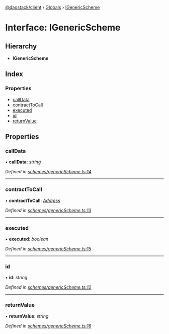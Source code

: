 [@daostack/client](../README.md) › [Globals](../globals.md) › [IGenericScheme](igenericscheme.md)

# Interface: IGenericScheme

## Hierarchy

* **IGenericScheme**

## Index

### Properties

* [callData](igenericscheme.md#calldata)
* [contractToCall](igenericscheme.md#contracttocall)
* [executed](igenericscheme.md#executed)
* [id](igenericscheme.md#id)
* [returnValue](igenericscheme.md#returnvalue)

## Properties

###  callData

• **callData**: *string*

*Defined in [schemes/genericScheme.ts:14](https://github.com/daostack/client/blob/5e8078f/src/schemes/genericScheme.ts#L14)*

___

###  contractToCall

• **contractToCall**: *[Address](../globals.md#address)*

*Defined in [schemes/genericScheme.ts:13](https://github.com/daostack/client/blob/5e8078f/src/schemes/genericScheme.ts#L13)*

___

###  executed

• **executed**: *boolean*

*Defined in [schemes/genericScheme.ts:15](https://github.com/daostack/client/blob/5e8078f/src/schemes/genericScheme.ts#L15)*

___

###  id

• **id**: *string*

*Defined in [schemes/genericScheme.ts:12](https://github.com/daostack/client/blob/5e8078f/src/schemes/genericScheme.ts#L12)*

___

###  returnValue

• **returnValue**: *string*

*Defined in [schemes/genericScheme.ts:16](https://github.com/daostack/client/blob/5e8078f/src/schemes/genericScheme.ts#L16)*
